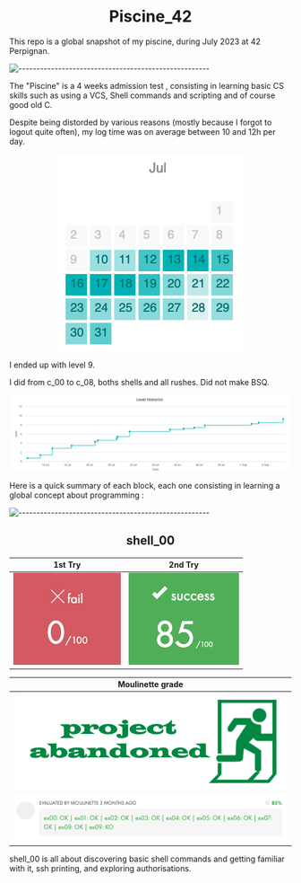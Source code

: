 <h1 align="center">Piscine_42</h1>

This repo is a global snapshot of my piscine, during July 2023 at 42 Perpignan.

![-----------------------------------------------------](https://raw.githubusercontent.com/andreasbm/readme/master/assets/lines/rainbow.png)

The "Piscine" is a 4 weeks admission test , consisting in learning basic CS skills such as using a VCS, Shell commands and scripting and of course good old C.

Despite being distorded by various reasons (mostly because I forgot to logout quite often), my log time was on average between 10 and 12h per day.

<p align="center">
  <img src="/img_src/log_time.jpeg" alt="Alt Text">
</p>

I ended up with level 9.

I did from c_00 to c_08, boths shells and all rushes. Did not make BSQ.

<p align="center">
  <img src="/img_src/level.jpeg" alt="Alt Text">
</p>

Here is a quick summary of each block, each one consisting in learning a global concept about programming :

![-----------------------------------------------------](https://raw.githubusercontent.com/andreasbm/readme/master/assets/lines/rainbow.png)

<h2 align="center">shell_00</h2>

| 1st Try | 2nd Try |
| :---: | :---: |
| <img src="img_src/grades/0.jpeg" /> | <img src="img_src/grades/85.jpeg" /> |

| Moulinette grade |
| :---: |
| <img src="img_src/moulinette/give_up.jpeg" /> |
| <img src="img_src/moulinette/shell_00_m.png" /> |

shell_00 is all about discovering basic shell commands and getting familiar with it, ssh printing, and exploring authorisations.

